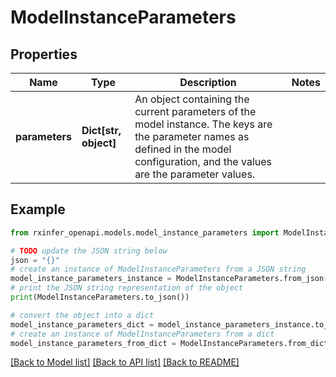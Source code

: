 # ModelInstanceParameters


## Properties

Name | Type | Description | Notes
------------ | ------------- | ------------- | -------------
**parameters** | **Dict[str, object]** | An object containing the current parameters of the model instance. The keys are the parameter names as defined in the model configuration, and the values are the parameter values.  | 

## Example

```python
from rxinfer_openapi.models.model_instance_parameters import ModelInstanceParameters

# TODO update the JSON string below
json = "{}"
# create an instance of ModelInstanceParameters from a JSON string
model_instance_parameters_instance = ModelInstanceParameters.from_json(json)
# print the JSON string representation of the object
print(ModelInstanceParameters.to_json())

# convert the object into a dict
model_instance_parameters_dict = model_instance_parameters_instance.to_dict()
# create an instance of ModelInstanceParameters from a dict
model_instance_parameters_from_dict = ModelInstanceParameters.from_dict(model_instance_parameters_dict)
```
[[Back to Model list]](../README.md#documentation-for-models) [[Back to API list]](../README.md#documentation-for-api-endpoints) [[Back to README]](../README.md)


